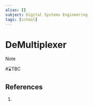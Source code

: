 ```yaml
---
alias: []
subject: Digital Systems Engineering
tags: [school]
---
```

# DeMultiplexer

>[!note]
> #⌛TBC 

## References
1. 